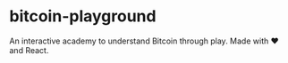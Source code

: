 # bitcoin-playground
An interactive academy to understand Bitcoin through play. Made with ❤️ and React.
